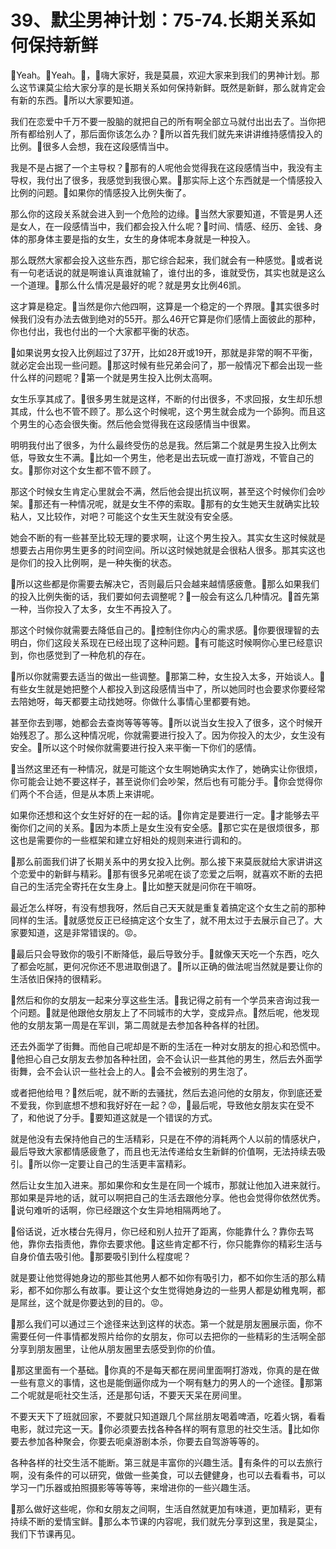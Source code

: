 # 39、默尘男神计划：75-74.长期关系如何保持新鲜

🎼Yeah。🎼Yeah。🎼，🎼嗨大家好，我是莫晨，欢迎大家来到我们的男神计划。那么这节课莫尘给大家分享的是长期关系如何保持新鲜。既然是新鲜，那么就肯定会有新的东西。🎼所以大家要知道。

我们在恋爱中千万不要一股脑的就把自己的所有啊全部立马就付出出去了。当你把所有都给别人了，那后面你该怎么办？🎼所以首先我们就先来讲讲维持感情投入的比例。🎼很多人会想，我在这段感情当中。

我是不是占据了一个主导权？🎼那有的人呢他会觉得我在这段感情当中，我没有主导权，我付出了很多，我感觉到我很心累。🎼那实际上这个东西就是一个情感投入比例的问题。🎼如果你的情感投入比例失衡了。

那么你的这段关系就会进入到一个危险的边缘。🎼当然大家要知道，不管是男人还是女人，在一段感情当中，我们都会投入什么呢？🎼时间、情感、经历、金钱、身体的那身体主要是指的女生，女生的身体呢本身就是一种投入。

那么既然大家都会投入这些东西，那它综合起来，我们就会有一种感觉。🎼或者说有一句老话说的就是啊谁认真谁就输了，谁付出的多，谁就受伤，其实也就是这么一个道理。🎼那么什么情况是最好的呢？就是男女比例46凯。

这才算是稳定。🎼当然是你六他四啊，这算是一个稳定的一个界限。🎼其实很多时候我们没有办法去做到绝对的55开。那么46开它算是你们感情上面彼此的那种，你也付出，我也付出的一个大家都平衡的状态。

🎼如果说男女投入比例超过了37开，比如28开或19开，那就是非常的啊不平衡，就必定会出现一些问题。🎼那这时候有些兄弟会问了，那一般情况下都会出现一些什么样的问题呢？🎼第一个就是男生投入比例太高啊。

女生乐享其成了。🎼很多男生就是这样，不断的付出很多，不求回报，女生却乐想其成，什么也不管不顾了。那么这个时候呢，这个男生就会成为一个舔狗。而且这个男生的心态会很失衡。然后他会觉得我在这段感情当中很累。

明明我付出了很多，为什么最终受伤的总是我。然后第二个就是男生投入比例太低，导致女生不满。🎼比如一个男生，他老是出去玩或一直打游戏，不管自己的女。🎼那你对这个女生都不管不顾了。

那这个时候女生肯定心里就会不满，然后他会提出抗议啊，甚至这个时候你们会吵架。🎼那还有一种情况呢，就是女生不停的索取。🎼那有的女生她天生就确实比较粘人，又比较作，对吧？可能这个女生天生就没有安全感。

她会不断的有一些甚至比较无理的要求啊，让这个男生投入。其实女生这时候就是想要去占用你男生更多的时间空间。所以这时候她就是会很粘人很多。那其实这也是你们的投入比例啊，是一种失衡的状态。

🎼所以这些都是你需要去解决它，否则最后只会越来越情感疲惫。🎼那么如果我们的投入比例失衡的话，我们要如何去调整呢？🎼一般会有这么几种情况。🎼首先第一种，当你投入了太多，女生不再投入了。

那这个时候你就需要去降低自己的。🎼控制住你内心的需求感。🎼你要很理智的去明白，你们这段关系现在已经出现了这种问题。🎼有可能这时候啊你心里已经意识到，你也感觉到了一种危机的存在。

🎼所以你就需要去适当的做出一些调整。🎼那第二种，女生投入太多，开始谈人。🎼有些女生就是她把整个人都投入到这段感情当中了，所以她同时也会要求你要经常去陪她呀，每天都要主动找她呀。你做什么事情心里都要有她。

甚至你去到哪，她都会去查岗等等等等。🎼所以说当女生投入了很多，这个时候开始残忍了。那么这种情况呢，你就需要进行投入了。因为你投入的太少，女生没有安全。🎼所以这个时候你就需要进行投入来平衡一下你们的感情。

🎼当然这里还有一种情况，就是可能这个女生啊她确实太作了，她确实让你很烦，你可能会让她不要这样子，甚至说你们会吵架，然后也有可能分手。🎼你会觉得你们两个不合适，但是从本质上来讲呢。

如果你还想和这个女生好好的在一起的话。🎼你肯定是要进行一定。🎼才能够去平衡你们之间的关系。🎼因为本质上是女生没有安全感。🎼那它实在是很烦很多，那这也是需要你的一些框架和建立好相处的规则来进行调和的。

🎼那么前面我们讲了长期关系中的男女投入比例。那么接下来莫辰就给大家讲讲这个恋爱中的新鲜与精彩。🎼那有很多兄弟呢在谈了恋爱之后啊，就喜欢不断的去把自己的生活完全寄托在女生身上。🎼比如整天就是问你在干嘛呀。

最近怎么样呀，有没有想我呀，然后自己天天就是重复着搞定这个女生之前的那种同样的生活。🎼就感觉反正已经搞定这个女生了，就不用太过于去展示自己了。大家要知道，这是非常错误的。😡。

🎼最后只会导致你的吸引不断降低，最后导致分手。🎼就像天天吃一个东西，吃久了都会吃腻，更何况你还不思进取倒退了。🎼所以正确的做法呢当然就是要让你的生活依旧保持的很精彩。

🎼然后和你的女朋友一起来分享这些生活。🎼我记得之前有一个学员来咨询过我一个问题。🎼就是他跟他女朋友上了不同城市的大学，变成异点。🎼然后呢，他发现他的女朋友第一周是在军训，第二周就是去参加各种各样的社团。

还去外面学了街舞。而他自己呢却是不断的生活在一种对女朋友的担心和恐慌中。🎼他担心自己女朋友去参加各种社团，会不会认识一些其他的男生，然后去外面学街舞，会不会认识一些社会上的人。🎼会不会被别的男生泡了。

或者把他给甩？🎼然后呢，就不断的去骚扰，然后去追问他的女朋友，你到底还爱不爱我，你到底想不想和我好好在一起？😡，🎼最后呢，导致他女朋友实在受不了，和他说了分手。🎼要知道这就是一个错误的方式。

就是他没有去保持他自己的生活精彩，只是在不停的消耗两个人以前的情感状户，最后导致大家都情感疲惫了，而且也无法传递给女生新鲜的价值啊，无法持续去吸引。🎼所以你一定要让自己的生活更丰富精彩。

然后让女生加入进来。那如果你和女生是在同一个城市，那就让他加入进来就行。那如果是异地的话，就可以啊把自己的生活去跟他分享。他也会觉得你依然优秀。🎼说句难听的话啊，你已经跟这个女生异地相隔两地了。

🎼俗话说，近水楼台先得月，你已经和别人拉开了距离，你能靠什么？靠你去骂他，靠你去指责他，靠你去要求他。🎼这些肯定都不行，你只能靠你的精彩生活与自身价值去吸引他。🎼那要吸引到什么程度呢？

就是要让他觉得她身边的那些其他男人都不如你有吸引力，都不如你生活的那么精彩，都不如你那么有故事。要让这个女生觉得她身边的一些男人都是幼稚鬼啊，都是屌丝，这个就是你要达到的目的。😡。

🎼那么我们可以通过三个途径来达到这样的状态。第一个就是朋友圈展示面，你不需要任何一件事情都发照片给你的女朋友，你可以去把你的一些精彩的生活啊全部分享到朋友圈里，让他从朋友圈里去感受到你的价值。

🎼那这里面有一个基础。🎼你真的不是每天都在房间里面啊打游戏，你真的是在做一些有意义的事情，这也是能倒逼你成为一个啊有魅力的男人的一个途径。🎼那第二个呢就是呃社交生活，还是那句话，不要天天呆在房间里。

不要天天下了班就回家，不要就只知道跟几个屌丝朋友喝着啤酒，吃着火锅，看看电影，就过完这一天。🎼你必须要去找各种各样的啊有意思的社交生活。🎼比如你要去参加各种聚会，你要去呃桌游剧本杀，你要去自驾游等等的。

各种各样的社交生活不能断。第三就是丰富你的兴趣生活。🎼有条件的可以去旅行啊，没有条件的可以研究，做做一些美食，可以去健健身，也可以去看看书，可以学习一门乐器或拍照摄影等等等等，来增进你的一些兴趣生活。

🎼那么做好这些呢，你和女朋友之间啊，生活自然就更加有味道，更加精彩，更有持续不断的爱情宝鲜。🎼那么本节课的内容呢，我们就先分享到这里，我是莫尘，我们下节课再见。

